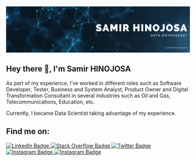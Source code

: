 [![Braydon's GitHub Banner](./assets/GitHubHeader_v2.png)](https://braydoncoyer.dev)

## Hey there 👋, I'm Samir HINOJOSA
As part of my experience, I’ve worked in different roles such as Software Developer, Tester, Business and System Analyst, Product Owner and Digital Transformation Consultant in several industries such as Oil and Gas, Telecommunications, Education, etc.

Currently, I became Data Scientist taking advantage of my experience.

## Find me on:
<div id="badges" >
  <a href="https://www.linkedin.com/in/samirhinojosa/">
    <img src="https://img.shields.io/badge/LinkedIn-blue?style=for-the-badge&logo=linkedin&logoColor=white" alt="LinkedIn Badge"/>
  </a>
  <a href="https://stackoverflow.com/users/11145261/samir-hinojosa">
    <img src="https://img.shields.io/badge/stack%20overflow-FE7A16?logo=stack-overflow&logoColor=white&style=for-the-badge" alt="Stack Overflow Badge"/>
  </a>
  <a href="https://twitter.com/SamirHinojosaD">
    <img src="https://img.shields.io/badge/Twitter-blue?style=for-the-badge&logo=twitter&logoColor=white" alt="Twitter Badge"/>
  </a>
  <a href="https://www.instagram.com/samirhinojosa/">
    <img src="https://img.shields.io/badge/Instagram-E4405F?style=for-the-badge&logo=instagram&logoColor=white" alt="Instagram Badge"/>
  </a>
  <a href="https://www.samirhinojosa.com/">
    <img src="https://img.shields.io/badge/Website-3b5998?style=for-the-badge&logo=google-chrome&logoColor=white" alt="Instagram Badge"/>
  </a>
</div>


